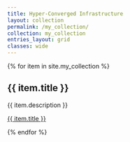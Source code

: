 ```yaml
---
title: Hyper-Converged Infrastructure
layout: collection
permalink: /my_collection/
collection: my_collection
entries_layout: grid
classes: wide
---
```


{% for item in site.my_collection %}
  <h2>{{ item.title }}</h2>
  <p>{{ item.description }}</p>
  <p><a href="{{ item.url }}">{{ item.title }}</a></p>
{% endfor %}
